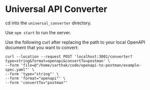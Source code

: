 # Universal API Converter

cd into the ```universal_converter``` directory.

Use ```npm start``` to run the server.

Use the following curl after replacing the path to your local OpenAPI document that you want to convert:

```
curl --location --request POST 'localhost:3001/converter?type=string&format=openapi&convertTo=postman' \
--form 'file=@"/home/sarthak/code/openapi-to-postman/example-spec.yaml"' \
--form 'type="string"' \
--form 'format="openapi"' \
--form 'convertTo="postman"'
```
